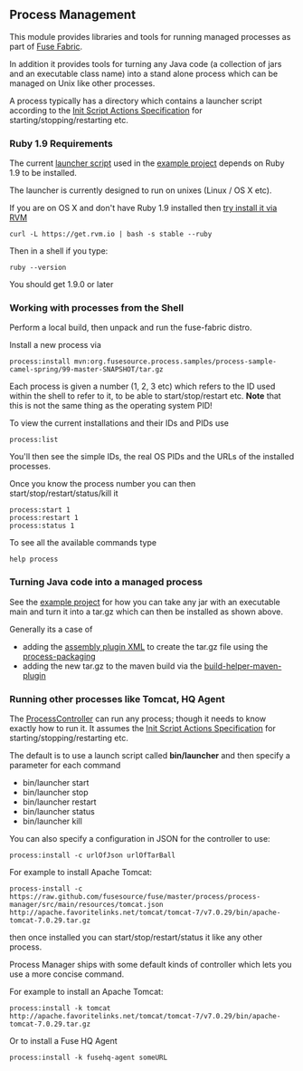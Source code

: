 ## Process Management

This module provides libraries and tools for running managed processes as part of [Fuse Fabric](http://fuse.fusesource.org/fabric/index.html).

In addition it provides tools for turning any Java code (a collection of jars and an executable class name) into a stand alone process which can be managed on Unix like other processes.

A process typically has a directory which contains a launcher script according to the [Init Script Actions Specification](http://refspecs.freestandards.org/LSB_3.1.1/LSB-Core-generic/LSB-Core-generic/iniscrptact.html) for starting/stopping/restarting etc.

### Ruby 1.9 Requirements

The current [launcher script](https://github.com/fusesource/fuse/blob/master/process/process-launcher/src/main/distro/bin/launcher.rb#L18) used in the [example project](https://github.com/fusesource/fuse/blob/master/process/samples/process-sample-camel-spring/) depends on Ruby 1.9 to be installed.

The launcher is currently designed to run on unixes (Linux / OS X etc).

If you are on OS X and don't have Ruby 1.9 installed then [try install it via RVM](https://rvm.io/rvm/install/)

    curl -L https://get.rvm.io | bash -s stable --ruby

Then in a shell if you type:

    ruby --version

You should get 1.9.0 or later

### Working with processes from the Shell

Perform a local build, then unpack and run the fuse-fabric distro.

Install a new process via

    process:install mvn:org.fusesource.process.samples/process-sample-camel-spring/99-master-SNAPSHOT/tar.gz

Each process is given a number (1, 2, 3 etc) which refers to the ID used within the shell to refer to it, to be able to start/stop/restart etc. **Note** that this is not the same thing as the operating system PID!

To view the current installations and their IDs and PIDs use

    process:list

You'll then see the simple IDs, the real OS PIDs and the URLs of the installed processes.

Once you know the process number you can then start/stop/restart/status/kill it

    process:start 1
    process:restart 1
    process:status 1

To see all the available commands type

    help process

### Turning Java code into a managed process

See the [example project](https://github.com/fusesource/fuse/blob/master/process/samples/process-sample-camel-spring/pom.xml#L82) for how you can take any jar with an executable main and turn it into a tar.gz which can then be installed as shown above.

Generally its a case of

* adding the [assembly plugin XML](https://github.com/fusesource/fuse/blob/master/process/samples/pom.xml#L72) to create the tar.gz file using the [process-packaging](https://github.com/fusesource/fuse/tree/master/process/process-packaging)
* adding the new tar.gz to the maven build via the [build-helper-maven-plugin](https://github.com/fusesource/fuse/blob/master/process/samples/process-sample-camel-spring/pom.xml#L89)

### Running other processes like Tomcat, HQ Agent

The [ProcessController](https://github.com/fusesource/fuse/blob/master/process/process-manager/src/main/java/org/fusesource/process/manager/ProcessController.java#L34) can run any process; though it needs to know exactly how to run it. It assumes the [Init Script Actions Specification](http://refspecs.freestandards.org/LSB_3.1.1/LSB-Core-generic/LSB-Core-generic/iniscrptact.html) for starting/stopping/restarting etc.

The default is to use a launch script called **bin/launcher** and then specify a parameter for each command

* bin/launcher start
* bin/launcher stop
* bin/launcher restart
* bin/launcher status
* bin/launcher kill

You can also specify a configuration in JSON for the controller to use:

    process:install -c urlOfJson urlOfTarBall

For example to install Apache Tomcat:

    process-install -c https://raw.github.com/fusesource/fuse/master/process/process-manager/src/main/resources/tomcat.json http://apache.favoritelinks.net/tomcat/tomcat-7/v7.0.29/bin/apache-tomcat-7.0.29.tar.gz

then once installed you can start/stop/restart/status it like any other process.

Process Manager ships with some default kinds of controller which lets you use a more concise command.

For example to install an Apache Tomcat:

    process:install -k tomcat http://apache.favoritelinks.net/tomcat/tomcat-7/v7.0.29/bin/apache-tomcat-7.0.29.tar.gz

Or to install a Fuse HQ Agent

    process:install -k fusehq-agent someURL

